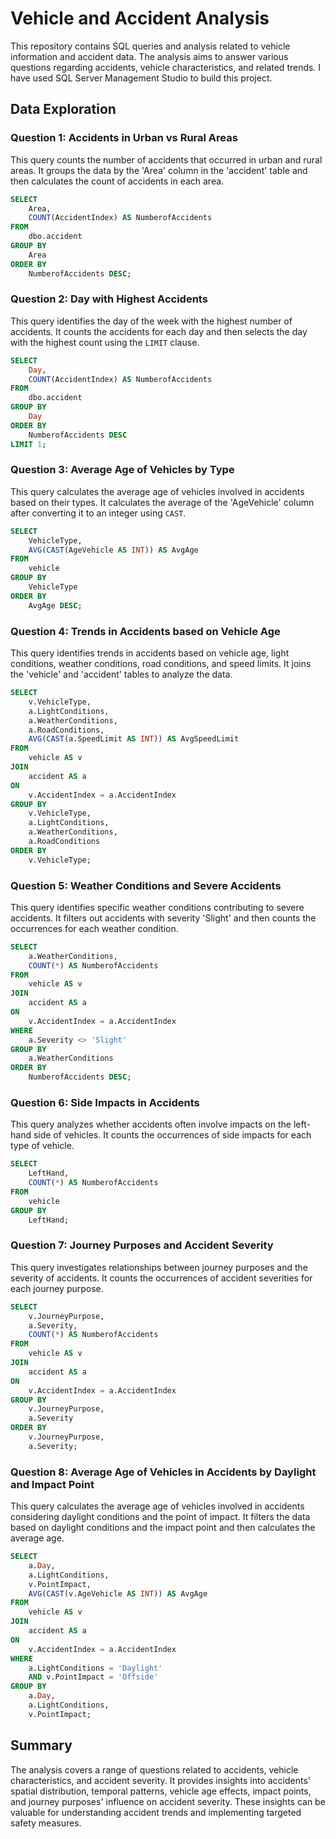 # Vehicle and Accident Analysis

This repository contains SQL queries and analysis related to vehicle information and accident data. The analysis aims to answer various questions regarding accidents, vehicle characteristics, and related trends. I have used SQL Server Management Studio to build this project.

## Data Exploration

### Question 1: Accidents in Urban vs Rural Areas

This query counts the number of accidents that occurred in urban and rural areas. It groups the data by the 'Area' column in the 'accident' table and then calculates the count of accidents in each area.




```sql
SELECT 
    Area, 
    COUNT(AccidentIndex) AS NumberofAccidents
FROM 
    dbo.accident
GROUP BY 
    Area 
ORDER BY 
    NumberofAccidents DESC;
```

### Question 2: Day with Highest Accidents

This query identifies the day of the week with the highest number of accidents. It counts the accidents for each day and then selects the day with the highest count using the `LIMIT` clause.

```sql
SELECT 
    Day, 
    COUNT(AccidentIndex) AS NumberofAccidents
FROM 
    dbo.accident
GROUP BY 
    Day
ORDER BY 
    NumberofAccidents DESC
LIMIT 1;
```

### Question 3: Average Age of Vehicles by Type

This query calculates the average age of vehicles involved in accidents based on their types. It calculates the average of the 'AgeVehicle' column after converting it to an integer using `CAST`.

```sql
SELECT 
    VehicleType, 
    AVG(CAST(AgeVehicle AS INT)) AS AvgAge
FROM 
    vehicle
GROUP BY 
    VehicleType
ORDER BY 
    AvgAge DESC;
```

### Question 4: Trends in Accidents based on Vehicle Age

This query identifies trends in accidents based on vehicle age, light conditions, weather conditions, road conditions, and speed limits. It joins the 'vehicle' and 'accident' tables to analyze the data.

```sql
SELECT 
    v.VehicleType, 
    a.LightConditions, 
    a.WeatherConditions, 
    a.RoadConditions, 
    AVG(CAST(a.SpeedLimit AS INT)) AS AvgSpeedLimit
FROM 
    vehicle AS v
JOIN 
    accident AS a
ON 
    v.AccidentIndex = a.AccidentIndex
GROUP BY 
    v.VehicleType, 
    a.LightConditions, 
    a.WeatherConditions, 
    a.RoadConditions
ORDER BY 
    v.VehicleType;
```

### Question 5: Weather Conditions and Severe Accidents

This query identifies specific weather conditions contributing to severe accidents. It filters out accidents with severity 'Slight' and then counts the occurrences for each weather condition.

```sql
SELECT 
    a.WeatherConditions, 
    COUNT(*) AS NumberofAccidents
FROM 
    vehicle AS v
JOIN 
    accident AS a
ON 
    v.AccidentIndex = a.AccidentIndex
WHERE 
    a.Severity <> 'Slight'
GROUP BY 
    a.WeatherConditions
ORDER BY 
    NumberofAccidents DESC;
```

### Question 6: Side Impacts in Accidents

This query analyzes whether accidents often involve impacts on the left-hand side of vehicles. It counts the occurrences of side impacts for each type of vehicle.

```sql
SELECT 
    LeftHand, 
    COUNT(*) AS NumberofAccidents
FROM 
    vehicle
GROUP BY 
    LeftHand;
```

### Question 7: Journey Purposes and Accident Severity

This query investigates relationships between journey purposes and the severity of accidents. It counts the occurrences of accident severities for each journey purpose.

```sql
SELECT 
    v.JourneyPurpose, 
    a.Severity, 
    COUNT(*) AS NumberofAccidents
FROM 
    vehicle AS v 
JOIN 
    accident AS a
ON 
    v.AccidentIndex = a.AccidentIndex
GROUP BY 
    v.JourneyPurpose, 
    a.Severity
ORDER BY 
    v.JourneyPurpose, 
    a.Severity;
```

### Question 8: Average Age of Vehicles in Accidents by Daylight and Impact Point

This query calculates the average age of vehicles involved in accidents considering daylight conditions and the point of impact. It filters the data based on daylight conditions and the impact point and then calculates the average age.

```sql
SELECT 
    a.Day, 
    a.LightConditions, 
    v.PointImpact,
    AVG(CAST(v.AgeVehicle AS INT)) AS AvgAge
FROM 
    vehicle AS v 
JOIN 
    accident AS a
ON 
    v.AccidentIndex = a.AccidentIndex
WHERE 
    a.LightConditions = 'Daylight' 
    AND v.PointImpact = 'Offside'
GROUP BY 
    a.Day, 
    a.LightConditions, 
    v.PointImpact;
```

## Summary

The analysis covers a range of questions related to accidents, vehicle characteristics, and accident severity. It provides insights into accidents' spatial distribution, temporal patterns, vehicle age effects, impact points, and journey purposes' influence on accident severity. These insights can be valuable for understanding accident trends and implementing targeted safety measures.


